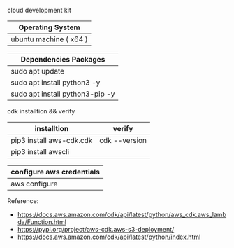 cloud development kit

| Operating System |
| --------------- |
| ubuntu machine ( x64 ) |
        
| Dependencies Packages |
| --------------- |
| sudo apt update |
| sudo apt install python3 -y |
| sudo apt install python3-pip -y |


cdk installtion && verify

| installtion | verify |
| --------------- | --------------- |
| pip3 install aws-cdk.cdk | cdk --version |
| pip3 install awscli |



| configure aws credentials |
| --------------- |
| aws configure |



Reference: 

- https://docs.aws.amazon.com/cdk/api/latest/python/aws_cdk.aws_lambda/Function.html
- https://pypi.org/project/aws-cdk.aws-s3-deployment/
- https://docs.aws.amazon.com/cdk/api/latest/python/index.html
